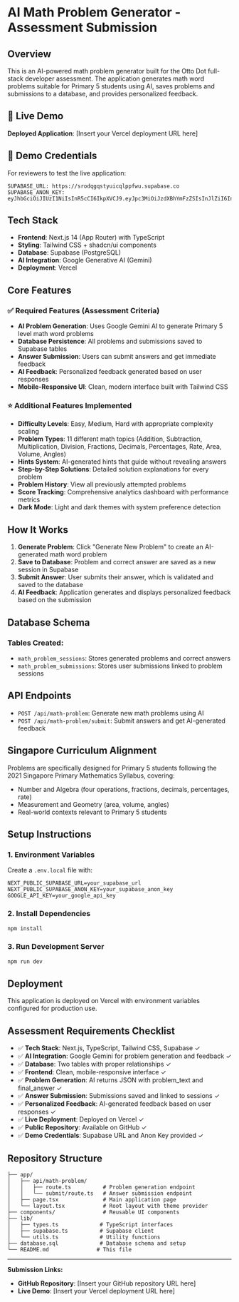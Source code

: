 # AI Math Problem Generator - Assessment Submission

## Overview

This is an AI-powered math problem generator built for the Otto Dot full-stack developer assessment. The application generates math word problems suitable for Primary 5 students using AI, saves problems and submissions to a database, and provides personalized feedback.

## 🔗 Live Demo

**Deployed Application**: [Insert your Vercel deployment URL here]

## 🔑 Demo Credentials

For reviewers to test the live application:

```
SUPABASE_URL: https://srodqgqstyuicqlppfwu.supabase.co
SUPABASE_ANON_KEY: eyJhbGciOiJIUzI1NiIsInR5cCI6IkpXVCJ9.eyJpc3MiOiJzdXBhYmFzZSIsInJlZiI6InNyb2RxZ3FzdHl1aWNxbHBwZnd1Iiwicm9sZSI6ImFub24iLCJpYXQiOjE3NTk1NDQxNjcsImV4cCI6MjA3NTEyMDE2N30.DCNa7BlppXw_JdFX7byG71gFkrD_bbOHPWnSDuBs2z4
```

## Tech Stack

- **Frontend**: Next.js 14 (App Router) with TypeScript
- **Styling**: Tailwind CSS + shadcn/ui components
- **Database**: Supabase (PostgreSQL)
- **AI Integration**: Google Generative AI (Gemini)
- **Deployment**: Vercel

## Core Features

### ✅ Required Features (Assessment Criteria)

- **AI Problem Generation**: Uses Google Gemini AI to generate Primary 5 level math word problems
- **Database Persistence**: All problems and submissions saved to Supabase tables
- **Answer Submission**: Users can submit answers and get immediate feedback
- **AI Feedback**: Personalized feedback generated based on user responses
- **Mobile-Responsive UI**: Clean, modern interface built with Tailwind CSS

### ⭐ Additional Features Implemented

- **Difficulty Levels**: Easy, Medium, Hard with appropriate complexity scaling
- **Problem Types**: 11 different math topics (Addition, Subtraction, Multiplication, Division, Fractions, Decimals, Percentages, Rate, Area, Volume, Angles)
- **Hints System**: AI-generated hints that guide without revealing answers
- **Step-by-Step Solutions**: Detailed solution explanations for every problem
- **Problem History**: View all previously attempted problems
- **Score Tracking**: Comprehensive analytics dashboard with performance metrics
- **Dark Mode**: Light and dark themes with system preference detection

## How It Works

1. **Generate Problem**: Click "Generate New Problem" to create an AI-generated math word problem
2. **Save to Database**: Problem and correct answer are saved as a new session in Supabase
3. **Submit Answer**: User submits their answer, which is validated and saved to the database
4. **AI Feedback**: Application generates and displays personalized feedback based on the submission

## Database Schema

### Tables Created:
- `math_problem_sessions`: Stores generated problems and correct answers
- `math_problem_submissions`: Stores user submissions linked to problem sessions

## API Endpoints

- `POST /api/math-problem`: Generate new math problems using AI
- `POST /api/math-problem/submit`: Submit answers and get AI-generated feedback

## Singapore Curriculum Alignment

Problems are specifically designed for Primary 5 students following the 2021 Singapore Primary Mathematics Syllabus, covering:
- Number and Algebra (four operations, fractions, decimals, percentages, rate)
- Measurement and Geometry (area, volume, angles)
- Real-world contexts relevant to Primary 5 students

## Setup Instructions

### 1. Environment Variables

Create a `.env.local` file with:
```
NEXT_PUBLIC_SUPABASE_URL=your_supabase_url
NEXT_PUBLIC_SUPABASE_ANON_KEY=your_supabase_anon_key
GOOGLE_API_KEY=your_google_api_key
```

### 2. Install Dependencies
```bash
npm install
```

### 3. Run Development Server
```bash
npm run dev
```

## Deployment

This application is deployed on Vercel with environment variables configured for production use.

## Assessment Requirements Checklist

- ✅ **Tech Stack**: Next.js, TypeScript, Tailwind CSS, Supabase ✓
- ✅ **AI Integration**: Google Gemini for problem generation and feedback ✓
- ✅ **Database**: Two tables with proper relationships ✓
- ✅ **Frontend**: Clean, mobile-responsive interface ✓
- ✅ **Problem Generation**: AI returns JSON with problem_text and final_answer ✓
- ✅ **Answer Submission**: Submissions saved and linked to sessions ✓
- ✅ **Personalized Feedback**: AI-generated feedback based on user responses ✓
- ✅ **Live Deployment**: Deployed on Vercel ✓
- ✅ **Public Repository**: Available on GitHub ✓
- ✅ **Demo Credentials**: Supabase URL and Anon Key provided ✓

## Repository Structure

```
├── app/
│   ├── api/math-problem/
│   │   ├── route.ts          # Problem generation endpoint
│   │   └── submit/route.ts   # Answer submission endpoint
│   ├── page.tsx              # Main application page
│   └── layout.tsx            # Root layout with theme provider
├── components/               # Reusable UI components
├── lib/
│   ├── types.ts             # TypeScript interfaces
│   ├── supabase.ts          # Supabase client
│   └── utils.ts             # Utility functions
├── database.sql             # Database schema and setup
└── README.md               # This file
```

---

**Submission Links:**
- **GitHub Repository**: [Insert your GitHub repository URL here]
- **Live Demo**: [Insert your Vercel deployment URL here]
